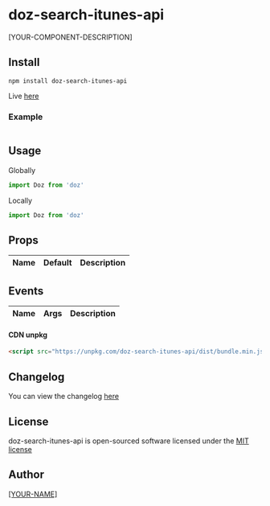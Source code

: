 # doz-search-itunes-api
[YOUR-COMPONENT-DESCRIPTION]

## Install
```
npm install doz-search-itunes-api
```

Live <a href="https://fabioricali.github.io/doz-search-itunes-api/dist/index.html">here</a>

### Example
```javascript

```

## Usage

Globally
```javascript
import Doz from 'doz'

```

Locally
```javascript
import Doz from 'doz'

```

## Props
| Name | Default | Description |
| ---- | ------- | ----------- |

## Events

| Name | Args | Description |
| ---- | ------- | ----------- |


#### CDN unpkg
```html
<script src="https://unpkg.com/doz-search-itunes-api/dist/bundle.min.js"></script>
```

## Changelog
You can view the changelog <a target="_blank" href="https://github.com/fabioricali/doz-search-itunes-api/blob/master/CHANGELOG.md">here</a>

## License
doz-search-itunes-api is open-sourced software licensed under the <a target="_blank" href="http://opensource.org/licenses/MIT">MIT license</a>

## Author
<a target="_blank" href="[YOUR-WEB-SITE]">[YOUR-NAME]</a>